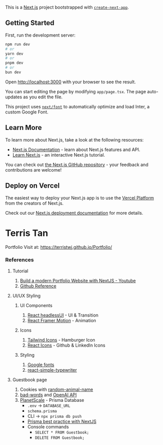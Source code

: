 This is a [Next.js](https://nextjs.org/) project bootstrapped with [`create-next-app`](https://github.com/vercel/next.js/tree/canary/packages/create-next-app).
 
## Getting Started

First, run the development server:

```bash
npm run dev
# or
yarn dev
# or
pnpm dev
# or
bun dev
```

Open [http://localhost:3000](http://localhost:3000) with your browser to see the result.

You can start editing the page by modifying `app/page.tsx`. The page auto-updates as you edit the file.

This project uses [`next/font`](https://nextjs.org/docs/basic-features/font-optimization) to automatically optimize and load Inter, a custom Google Font.

## Learn More

To learn more about Next.js, take a look at the following resources:

-   [Next.js Documentation](https://nextjs.org/docs) - learn about Next.js features and API.
-   [Learn Next.js](https://nextjs.org/learn) - an interactive Next.js tutorial.

You can check out [the Next.js GitHub repository](https://github.com/vercel/next.js/) - your feedback and contributions are welcome!

## Deploy on Vercel

The easiest way to deploy your Next.js app is to use the [Vercel Platform](https://vercel.com/new?utm_medium=default-template&filter=next.js&utm_source=create-next-app&utm_campaign=create-next-app-readme) from the creators of Next.js.

Check out our [Next.js deployment documentation](https://nextjs.org/docs/deployment) for more details.

# Terris Tan

Portfolio
Visit at: https://terristwj.github.io/Portfolio/

### References

1.  Tutorial

    1. [Build a modern Portfolio Website with NextJS - Youtube](https://www.youtube.com/watch?v=l0pkuHopo8A)
    2. [Github Reference](https://github.com/ski043/portfolio-yt/blob/main/app/page.tsx)

2.  UI/UX Styling

    1.  UI Components

        1. [React headlessUI](https://headlessui.com/) - UI & Transition
        2. [React Framer Motion](https://www.framer.com/) - Animation

    2.  Icons

        1. [Tailwind Icons](https://heroicons.com/) - Hamburger Icon
        2. [React Icons](https://reactsvgicons.com/search?q=mail) - Github & LinkedIn Icons

    3.  Styling

        1. [Google fonts](https://fonts.google.com/)
        2. [react-simple-typewriter](https://www.npmjs.com/package/react-simple-typewriter)

3.  Guestbook page
    1.  Cookies with [random-animal-name](https://www.npmjs.com/package/random-animal-name)
    2.  [bad-words](https://www.npmjs.com/package/bad-words) and [OpenAI API](https://platform.openai.com/)
    3.  [PlanetScale](https://planetscale.com/) - Prisma Database
        -   `.env` -> `DATABASE_URL`
        -   `schema.prisma`
        -   CLI -> `npx prisma db push`
        -   [Prisma best practice with NextJS](https://www.prisma.io/docs/orm/more/help-and-troubleshooting/help-articles/nextjs-prisma-client-dev-practices)
        -   Console commands
            -   `SELECT * FROM Guestbook;`
            -   `DELETE FROM Guestbook;`
